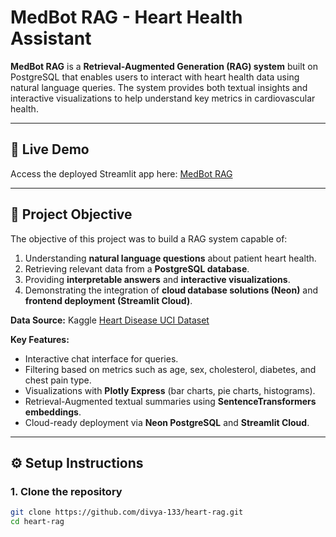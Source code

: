 # MedBot RAG - Heart Health Assistant


**MedBot RAG** is a **Retrieval-Augmented Generation (RAG) system** built on PostgreSQL that enables users to interact with heart health data using natural language queries. The system provides both textual insights and interactive visualizations to help understand key metrics in cardiovascular health.

---

## 🔗 Live Demo

Access the deployed Streamlit app here: [MedBot RAG](https://heart-rag-cjueb5dvxztrbji6k74l4t.streamlit.app/)

---

## 🎯 Project Objective

The objective of this project was to build a RAG system capable of:

1. Understanding **natural language questions** about patient heart health.
2. Retrieving relevant data from a **PostgreSQL database**.
3. Providing **interpretable answers** and **interactive visualizations**.
4. Demonstrating the integration of **cloud database solutions (Neon)** and **frontend deployment (Streamlit Cloud)**.

**Data Source:** Kaggle [Heart Disease UCI Dataset](https://www.kaggle.com/ronitf/heart-disease-uci)

**Key Features:**
- Interactive chat interface for queries.
- Filtering based on metrics such as age, sex, cholesterol, diabetes, and chest pain type.
- Visualizations with **Plotly Express** (bar charts, pie charts, histograms).
- Retrieval-Augmented textual summaries using **SentenceTransformers embeddings**.
- Cloud-ready deployment via **Neon PostgreSQL** and **Streamlit Cloud**.

---

## ⚙️ Setup Instructions

### 1. Clone the repository
```bash
git clone https://github.com/divya-133/heart-rag.git
cd heart-rag

